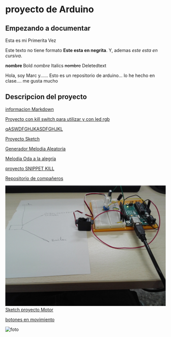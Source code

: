 # proyecto de Arduino
## Empezando a documentar
Esta es mi Primerita Vez

Este texto no tiene formato **Este esta en negrita**. Y, ademas _este esta en cursiva_.

<b> nombre </b> Bold
<i> nombre</i> Italics
<del> nombre</del> Deletedtext

Hola, soy Marc y...... Esto es un repositorio de arduino... lo he hecho en clase.... me gusta mucho

## Descripcion del proyecto
[informacion Markdown](https://guides.github.com/pdfs/markdown-cheatsheet-online.pdf)

[Proyecto con kill switch para utilizar y con led rgb](https://github.com/marc125678/Arduino/blob/main/KILL_SWITCH.ino)

[qASWDFGHJKASDFGHJKL](https://github.com/marc125678/Arduino/blob/main/PWM3.ino)

[Proyecto Sketch](https://github.com/marc125678/Arduino/blob/main/sketch_feb04b.ino)

[Generador Melodia Aleatoria](https://github.com/marc125678/Arduino/blob/main/MELODIA_AUTOMATICA_MARC.ino)

[Melodia Oda a la alegría](https://github.com/marc125678/Arduino/blob/main/Oda_a_la_alegr_a.ino)

[proyecto SNIPPET KILL](https://github.com/marc125678/Arduino/blob/main/SNIPPET_KILL%20SWITCH.CPP)

[Repositorio de compañeros](https://github.com/d-prieto/arduinoCourse#repositorios-de-alumnos)

![foto](https://github.com/marc125678/Arduino/blob/main/IMG_20210208_123210.jpg)
[Sketch proyecto Motor](https://github.com/marc125678/Arduino/blob/main/sketch_proyecto_arduino_hoy.ino)

[botones en movimiento](https://github.com/marc125678/Arduino/blob/main/botones_movimiento_Marc.ino)

![foto](https://github.com/marc125678/Arduino/blob/main/IMG_20210209_120227.jpg)

